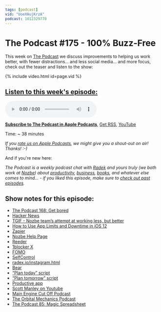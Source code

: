 ```yaml
---
tags: [podcast]
vid: "UoeXAujKrzA"
podcast: 1012329770
---
```


# The Podcast #175 - 100% Buzz-Free

This week on [The Podcast][p] we discuss improvements to helping us work better, with fewer distractions... and less social media... and more focus, check out the teaser and listen to the show:

{% include video.html id=page.vid %}

<!--More-->

## [Listen to this week's episode:][e]

<audio controls>
<source src="https://files.nozbe.com/podcast/175.mp3" type="audio/mpeg">
</audio>

**[Subscribe to The Podcast in Apple Podcasts][i]**, [Get RSS][rss], [YouTube][y]

Time: ~ 38 minutes

*If you [rate us on Apple Podcasts][i], we might give you a shout-out on air! Thanks! :-)*

And if you're new here:

*The Podcast is a weekly podcast chat with [Radek][r] and yours truly (we both work at [Nozbe][n]) about [productivity](/tag/productivity), [business](/tag/business), [books](/tag/books), and whatever else comes to mind… - if you liked this episode, make sure to [check out past episodes](/tag/podcast).*

## Show notes for this episode:

  * [The Podcast 168: Get bored](https://thepodcast.fm/episodes/168)
  * [Hacker News](https://news.ycombinator.com/)
  * [TGIF - Nozbe team’s attempt at working less, but better](https://nozbe.com/blog/friday/)
  * [How to Use App Limits and Downtime in iOS 12](https://www.igeeksblog.com/how-to-use-app-limits-and-downtime-in-ios-12/)
  * [Zapier](https://zapier.com/)
  * [Nozbe Help Page](https://help.nozbe.com/)
  * [Reeder](http://reederapp.com/)
  * [1blocker X](https://backstage.1blocker.com/say-hello-to-1blocker-x-8b55efe1ae36)
  * [FOMO](https://en.wikipedia.org/wiki/Fear_of_missing_out)
  * [SelfControl](https://selfcontrolapp.com/)
  * [radex.io/instagram.html](http://radex.io/instagram.html)
  * [Bear](https://bear.app/)
  * [“Plan today” script](https://www.icloud.com/shortcuts/bffb26d3a9d54148a5f3d21eb9d8065d)
  * [“Plan tomorrow” script](https://www.icloud.com/shortcuts/e94d99dc94524f1d9452194fc897eeee)
  * [Productive app](http://productiveapp.io/)
  * [Scott Manley on Youtube](https://www.youtube.com/channel/UCxzC4EngIsMrPmbm6Nxvb-A)
  * [Main Engine Cut Off Podcast](https://mainenginecutoff.com/podcast)
  * [The Orbital Mechanics Podcast](https://theorbitalmechanics.com/)
  * [The Podcast 85: Magic Spreadsheet](https://thepodcast.fm/episodes/85)

[y]: https://michael.gratis/thepodcastyt
[rss]: http://thepodcast.fm/episodes?format=RSS
[e]: http://thepodcast.fm/episodes/175

[p]: https://michael.gratis/thepodcastfm
[n]: https://michael.gratis/nozbe
[r]: https://michael.gratis/radex
[i]: https://michael.gratis/thepodcast
[o]: https://michael.gratis/ipadonly

